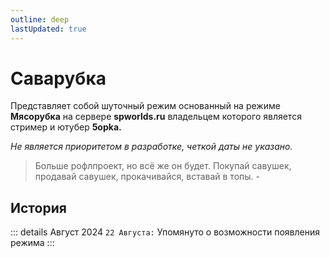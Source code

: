 ```yaml
---
outline: deep
lastUpdated: true
---
```

# Саварубка
Представляет собой шуточный режим основанный на режиме **Мясорубка** на сервере **spworlds.ru** владельцем которого является стример и ютубер  **5opka.**

*Не является приоритетом в разработке, четкой даты не указано.*
> Больше рофлпроект, но всё же он будет. Покупай савушек, продавай савушек, прокачивайся, вставай в топы.  - <Pill name="sawadawa177" link="https://discord.com/invite/B6ywHB7ftP" icon="line-md:at" color="#868dcc" />
<!-- [@sawadawa177](https://discord.com/users/803639665960681502) -->

## История

::: details Август 2024
`22 Августа:`  Упомянуто о возможности появления режимa
:::